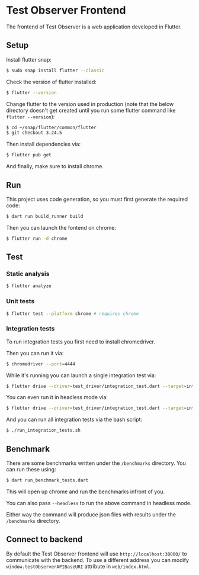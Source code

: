# Test Observer Frontend

The frontend of Test Observer is a web application developed in Flutter.

## Setup

Install flutter snap:

```bash
$ sudo snap install flutter --classic
```

Check the version of flutter installed:

```bash
$ flutter --version
```

Change flutter to the version used in production (note that the below directory doesn't get created until you run some flutter command like `flutter --version`):

```bash
$ cd ~/snap/flutter/common/flutter
$ git checkout 3.24.5
```

Then install dependencies via:
```bash
$ flutter pub get
```

And finally, make sure to install chrome.

## Run

This project uses code generation, so you must first generate the required code:

```bash
$ dart run build_runner build
```

Then you can launch the fontend on chrome:

```bash
$ flutter run -d chrome
```

## Test

### Static analysis

```bash
$ flutter analyze
```

### Unit tests

```bash
$ flutter test --platform chrome # requires chrome
```

### Integration tests

To run integration tests you first need to install chromedriver.

Then you can run it via:
```bash
$ chromedriver --port=4444
```

While it's running you can launch a single integration test via:
```bash
$ flutter drive --driver=test_driver/integration_test.dart --target=integration_test/<integration-test-file> -d chrome
```

You can even run it in headless mode via:
```bash
$ flutter drive --driver=test_driver/integration_test.dart --target=integration_test/<integration-test-file> -d web-server
```

And you can run all integration tests via the bash script:
```bash
$ ./run_integration_tests.sh
```

## Benchmark

There are some benchmarks written under the `/benchmarks` directory. You can run these using:

```bash
$ dart run_benchmark_tests.dart
```

This will open up chrome and run the benchmarks infront of you.

You can also pass `--headless` to run the above command in headless mode.

Either way the command will produce json files with results under the `/benchmarks` directory.

## Connect to backend

By default the Test Observer frontend will use `http://localhost:30000/` to communicate with the backend. To use a different address you can modify `window.testObserverAPIBaseURI` attribute in `web/index.html`.